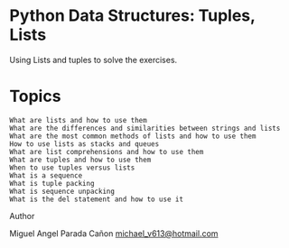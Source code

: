 # Python Data Structures: Tuples, Lists

Using Lists and tuples to solve the exercises.

  # Topics


    What are lists and how to use them
    What are the differences and similarities between strings and lists
    What are the most common methods of lists and how to use them
    How to use lists as stacks and queues
    What are list comprehensions and how to use them
    What are tuples and how to use them
    When to use tuples versus lists
    What is a sequence
    What is tuple packing
    What is sequence unpacking
    What is the del statement and how to use it


Author

Miguel Angel Parada Cañon <michael_v613@hotmail.com>
